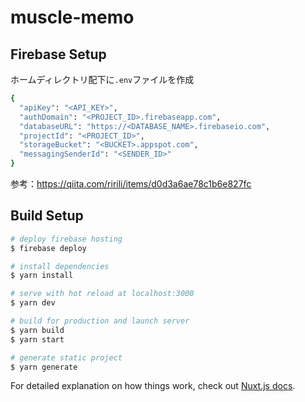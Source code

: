 # muscle-memo

## Firebase Setup
ホームディレクトリ配下に`.env`ファイルを作成
```bash
{
  "apiKey": "<API_KEY>",
  "authDomain": "<PROJECT_ID>.firebaseapp.com",
  "databaseURL": "https://<DATABASE_NAME>.firebaseio.com",
  "projectId": "<PROJECT_ID>",
  "storageBucket": "<BUCKET>.appspot.com",
  "messagingSenderId": "<SENDER_ID>"
}
```
参考：https://qiita.com/ririli/items/d0d3a6ae78c1b6e827fc

## Build Setup

```bash
# deploy firebase hosting
$ firebase deploy

# install dependencies
$ yarn install

# serve with hot reload at localhost:3000
$ yarn dev

# build for production and launch server
$ yarn build
$ yarn start

# generate static project
$ yarn generate
```

For detailed explanation on how things work, check out [Nuxt.js docs](https://nuxtjs.org).
